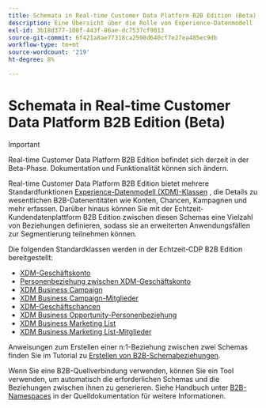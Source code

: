 ```yaml
---
title: Schemata in Real-time Customer Data Platform B2B Edition (Beta)
description: Eine Übersicht über die Rolle von Experience-Datenmodell (XDM)-Schemas in Real-time Customer Data Platform B2B Edition.
exl-id: 3b18d377-108f-443f-86ae-dc7537cf9013
source-git-commit: 6f421a8ae77318ca2598d640cf7e27ea485ec9db
workflow-type: tm+mt
source-wordcount: '219'
ht-degree: 8%

---
```


# Schemata in Real-time Customer Data Platform B2B Edition (Beta)

>[!IMPORTANT]
>
>Real-time Customer Data Platform B2B Edition befindet sich derzeit in der Beta-Phase. Dokumentation und Funktionalität können sich ändern.

Real-time Customer Data Platform B2B Edition bietet mehrere Standardfunktionen [Experience-Datenmodell (XDM)-Klassen](../../xdm/schema/composition.md#class) , die Details zu wesentlichen B2B-Datenentitäten wie Konten, Chancen, Kampagnen und mehr erfassen. Darüber hinaus können Sie mit der Echtzeit-Kundendatenplattform B2B Edition zwischen diesen Schemas eine Vielzahl von Beziehungen definieren, sodass sie an erweiterten Anwendungsfällen zur Segmentierung teilnehmen können.

Die folgenden Standardklassen werden in der Echtzeit-CDP B2B Edition bereitgestellt:

* [XDM-Geschäftskonto](../../xdm/classes/b2b/business-account.md)
* [Personenbeziehung zwischen XDM-Geschäftskonto](../../xdm/classes/b2b/business-account-person-relation.md)
* [XDM Business Campaign](../../xdm/classes/b2b/business-campaign.md)
* [XDM Business Campaign-Mitglieder](../../xdm/classes/b2b/business-campaign-members.md)
* [XDM-Geschäftschancen](../../xdm/classes/b2b/business-opportunity.md)
* [XDM Business Opportunity-Personenbeziehung](../../xdm/classes/b2b/business-opportunity-person-relation.md)
* [XDM Business Marketing List](../../xdm/classes/b2b/business-marketing-list.md)
* [XDM Business Marketing List-Mitglieder](../../xdm/classes/b2b/business-marketing-list-members.md)

Anweisungen zum Erstellen einer n:1-Beziehung zwischen zwei Schemas finden Sie im Tutorial zu [Erstellen von B2B-Schemabeziehungen](../../xdm/tutorials/relationship-b2b.md).

Wenn Sie eine B2B-Quellverbindung verwenden, können Sie ein Tool verwenden, um automatisch die erforderlichen Schemas und die Beziehungen zwischen ihnen zu generieren. Siehe Handbuch unter [B2B-Namespaces](../../sources/connectors/adobe-applications/marketo/marketo-namespaces.md) in der Quelldokumentation für weitere Informationen.
